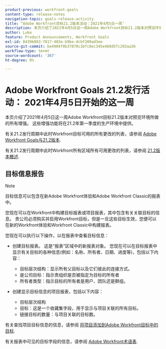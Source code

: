 ```yaml
---
product-previous: workfront-goals
content-type: release-notes
navigation-topic: goals-release-activity
title: “Adobe Workfront目标21.2版本活动：2021年4月5日一周’
description: 本页介绍了2021年4月5日这一周Adobe Workfront目标21.2版本对预览环境所做的所有增强。 这些增强功能将在21.2年第一季度的生产环境中提供。
author: Luke
feature: Product Announcements, Workfront Goals
exl-id: 8439b983-7817-403e-b9be-dcbf209ad3ee
source-git-commit: be4904f0b37870c1bfc8ec345e468d5fc283aa36
workflow-type: tm+mt
source-wordcount: '367'
ht-degree: 0%

---
```


# Adobe Workfront Goals 21.2发行活动： 2021年4月5日开始的这一周

本页介绍了2021年4月5日这一周Adobe Workfront目标21.2版本对预览环境所做的所有增强。 这些增强功能将在21.2年第一季度的生产环境中提供。

有关21.2发行周期中此时Workfront目标可用的所有更改的列表，请参阅 [Adobe Workfront Goals与21.2版本](../../../../product-announcements/product-releases/goals-release-activity/goals-21.2-release/goals-release-21-2.md).

有关21.2发行周期中此时Workfront所有区域所有可用更改的列表，请参阅 [21.2版本概述](../../../../product-announcements/product-releases/21.2-release-activity/21-2-release-overview.md).

## 目标信息报告

>[!NOTE]
>
>目标信息可以包含在新Adobe Workfront体验和Adobe Workfront Classic的报表中。

您现在可以在Workfront中构建目标报表或项目报表，其中包含有关关联目标的信息。 贵公司必须购买并启用Workfront目标，但是一旦这些目标生效，您便可以在新的Workfront体验和Workfront Classic中构建报表。

您现在可以执行以下操作，以在报表中查看目标信息：

* 创建目标报表。 这是“报表”区域中的新报表对象。 您现在可以在目标报表中显示有关目标的各种信息(例如：名称、所有者、日期、进度等)，包括以下内容：

   * 目标层次结构：显示所有父目标以及它们彼此的连接方式。
   * 是公司目标：指示贵组织是否被指定为目标的所有者
   * 所有者类型：指示目标的所有者是用户、团队还是群组。

* 创建显示目标信息的项目报表，包括以下内容：

   * 目标层次结构
   * 目标：这是一个收藏集字段，用于显示与项目关联的所有目标。
   * 链接目标的数量：与项目关联的目标数。

有关查找项目目标信息的信息，请参阅 [将项目添加到Adobe Workfront目标中的目标](../../../../workfront-goals/results-and-activities/connect-projects-to-goals-overview.md).

有关报表中可见的目标字段的信息，请参阅 [Adobe Workfront术语表](../../../../workfront-basics/navigate-workfront/workfront-navigation/workfront-terminology-glossary.md).

